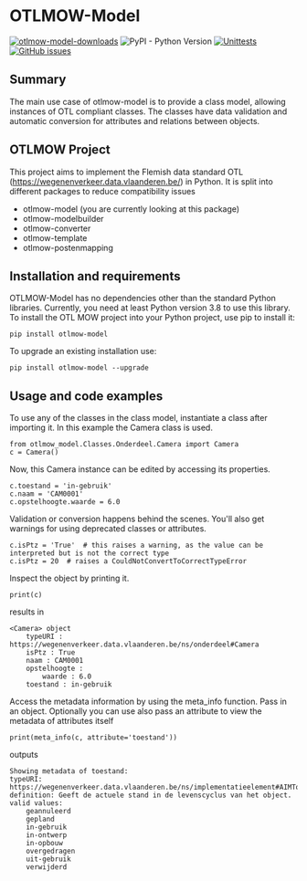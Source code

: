 # OTLMOW-Model
[![otlmow-model-downloads](https://img.shields.io/pypi/dm/otlmow-model)](https://pypi.org/project/otlmow-model/)
![PyPI - Python Version](https://img.shields.io/pypi/pyversions/otlmow-model)
[![Unittests](https://github.com/davidvlaminck/OTLMOW-Model/actions/workflows/unittest.yml/badge.svg)](https://github.com/davidvlaminck/OTLMOW-Model/actions/workflows/unittest.yml)
[![GitHub issues](https://img.shields.io/github/issues/davidvlaminck/OTLMOW-Model)](https://github.com/davidvlaminck/OTLMOW-Model/issues)
## Summary
The main use case of otlmow-model is to provide a class model, allowing instances of OTL compliant classes. The classes have data validation and automatic conversion for attributes and relations between objects.

## OTLMOW Project 
This project aims to implement the Flemish data standard OTL (https://wegenenverkeer.data.vlaanderen.be/) in Python.
It is split into different packages to reduce compatibility issues
- otlmow-model (you are currently looking at this package)
- otlmow-modelbuilder
- otlmow-converter
- otlmow-template
- otlmow-postenmapping

## Installation and requirements
OTLMOW-Model has no dependencies other than the standard Python libraries. Currently, you need at least Python version 3.8 to use this library.
To install the OTL MOW project into your Python project, use pip to install it:
``` 
pip install otlmow-model
```
To upgrade an existing installation use:
``` 
pip install otlmow-model --upgrade
```
## Usage and code examples
To use any of the classes in the class model, instantiate a class after importing it. In this example the Camera class is used.
```
from otlmow_model.Classes.Onderdeel.Camera import Camera
c = Camera()
```
Now, this Camera instance can be edited by accessing its properties.
```
c.toestand = 'in-gebruik'
c.naam = 'CAM0001'
c.opstelhoogte.waarde = 6.0
```
Validation or conversion happens behind the scenes.
You'll also get warnings for using deprecated classes or attributes.
```
c.isPtz = 'True'  # this raises a warning, as the value can be interpreted but is not the correct type
c.isPtz = 20  # raises a CouldNotConvertToCorrectTypeError
```
Inspect the object by printing it.
```
print(c)
```
results in
```
<Camera> object
    typeURI : https://wegenenverkeer.data.vlaanderen.be/ns/onderdeel#Camera
    isPtz : True
    naam : CAM0001
    opstelhoogte :
        waarde : 6.0
    toestand : in-gebruik
```
Access the metadata information by using the meta_info function. Pass in an object. Optionally you can use also pass an attribute to view the metadata of attributes itself
```
print(meta_info(c, attribute='toestand'))
```
outputs
```  
Showing metadata of toestand:
typeURI: https://wegenenverkeer.data.vlaanderen.be/ns/implementatieelement#AIMToestand.toestand
definition: Geeft de actuele stand in de levenscyclus van het object.
valid values:
    geannuleerd
    gepland
    in-gebruik
    in-ontwerp
    in-opbouw
    overgedragen
    uit-gebruik
    verwijderd
```
